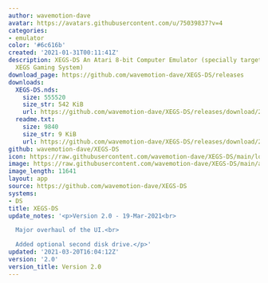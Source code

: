 ```yaml
---
author: wavemotion-dave
avatar: https://avatars.githubusercontent.com/u/75039837?v=4
categories:
- emulator
color: '#6c616b'
created: '2021-01-31T00:11:41Z'
description: XEGS-DS An Atari 8-bit Computer Emulator (specially targeted for the
  XEGS Gaming System)
download_page: https://github.com/wavemotion-dave/XEGS-DS/releases
downloads:
  XEGS-DS.nds:
    size: 555520
    size_str: 542 KiB
    url: https://github.com/wavemotion-dave/XEGS-DS/releases/download/2.0/XEGS-DS.nds
  readme.txt:
    size: 9840
    size_str: 9 KiB
    url: https://github.com/wavemotion-dave/XEGS-DS/releases/download/2.0/readme.txt
github: wavemotion-dave/XEGS-DS
icon: https://raw.githubusercontent.com/wavemotion-dave/XEGS-DS/main/logo.bmp
image: https://raw.githubusercontent.com/wavemotion-dave/XEGS-DS/main/arm9/gfx/bgTop.png
image_length: 11641
layout: app
source: https://github.com/wavemotion-dave/XEGS-DS
systems:
- DS
title: XEGS-DS
update_notes: '<p>Version 2.0 - 19-Mar-2021<br>

  Major overhaul of the UI.<br>

  Added optional second disk drive.</p>'
updated: '2021-03-20T16:04:12Z'
version: '2.0'
version_title: Version 2.0
---
```

